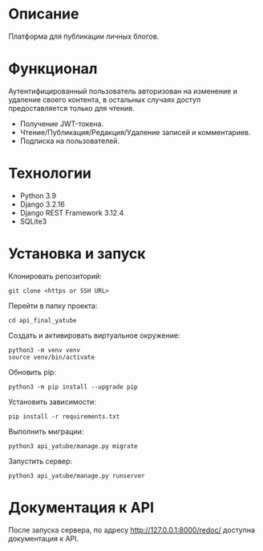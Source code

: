 # Описание
Платформа для публикации личных блогов.

# Функционал
Аутентифицированный пользователь авторизован на изменение и удаление своего контента,
в остальных случаях доступ предоставляется только для чтения.

- Получение JWT-токена.
- Чтение/Публикация/Редакция/Удаление записей и комментариев.
- Подписка на пользователей.

# Технологии
- Python 3.9
- Django 3.2.16
- Django REST Framework 3.12.4
- SQLite3

# Установка и запуск

Клонировать репозиторий:
```
git clone <https or SSH URL>
```

Перейти в папку проекта:
```
cd api_final_yatube
```

Создать и активировать виртуальное окружение:
```
python3 -m venv venv
source venv/bin/activate
```

Обновить pip:
```
python3 -m pip install --upgrade pip
```

Установить зависимости:
```
pip install -r requirements.txt
```

Выполнить миграции:
```
python3 api_yatube/manage.py migrate
```

Запустить сервер:
```
python3 api_yatube/manage.py runserver
```

# Документация к API
После запуска сервера, по адресу http://127.0.0.1:8000/redoc/ доступна документация к API.
